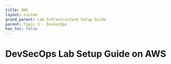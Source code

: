 ```yaml
---
title: AWS
layout: custom
grand_parent: Lab Infrastructure Setup Guide
parent: Topic 3 - DevSecOps
has_toc: false
---
```


# DevSecOps Lab Setup Guide on AWS